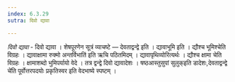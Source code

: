 ```yaml
---
index: 6.3.29
sutra: दिवो द्यावा

---
```

_दिवो द्यावा_ - दिवो द्यावा । शेषपूरणेन सूत्रं व्याचष्टे — देवताद्वन्द्वे इति । द्यावाभूमि इति । द्यौश्च भूमिश्चेति विग्रहः । द्यावाक्षामा रुक्मो अन्तर्विभाति॑ इति ऋचि पठितमिदम् । द्यावापृथिव्योरित्यर्थः । द्यौश्च क्षामा चेति विग्रहः । क्षामाशब्दो भुमिपर्यायो वेदे । तत्र द्वन्द्वे दिवो द्यावादेशः । षष्ठआस्तुसुपां सुलुक्इति डादेशः,देवताद्वन्द्वे चे॑ति पूर्वोत्तरपदयोः प्रकृतिस्वर इति वेदभाष्ये स्पष्टम् ।